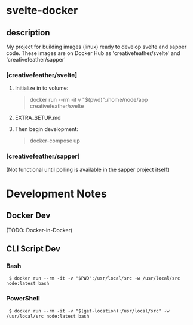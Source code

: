 # svelte-docker

## description
My project for building images (linux) ready to develop svelte and sapper code.  These images are on Docker Hub as 'creativefeather/svelte' and 'creativefeather/sapper'


### [creativefeather/svelte]
1) Initialize in to volume:

     > docker run --rm -it v "$(pwd)":/home/node/app creativefeather/svelte

2) EXTRA_SETUP.md

3) Then begin development:

     > docker-compose up

### [creativefeather/sapper]
(Not functional until polling is available in the sapper project itself)

# Development Notes
## Docker Dev

(TODO: Docker-in-Docker)

## CLI Script Dev
### Bash

     $ docker run --rm -it -v "$PWD":/usr/local/src -w /usr/local/src node:latest bash

### PowerShell

     $ docker run --rm -it -v "$(get-location):/usr/local/src" -w /usr/local/src node:latest bash